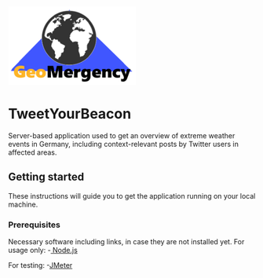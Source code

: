 <a><img src="https://github.com/Dingensen/GeoSoft2_Gruppe2/blob/master/GEOmergency.png" width="260" height="160"></a>

# TweetYourBeacon
Server-based application used to get an overview of extreme weather events in Germany, including context-relevant posts by Twitter users in affected areas.

## Getting started
These instructions will guide you to get the application running on your local machine.

### Prerequisites 
Necessary software including links, in case they are not installed yet.
For usage only:
-<a href ="https://nodejs.org/en/download/"> Node.js</a>

For testing:
-<a href ="https://jmeter.apache.org/download_jmeter.cgi">JMeter</a>